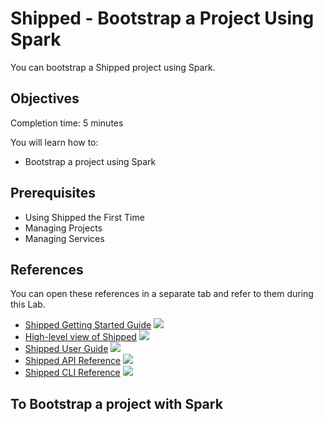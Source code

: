 # Shipped - Bootstrap a Project Using Spark

You can bootstrap a Shipped project using Spark.


## Objectives
Completion time: 5 minutes

You will learn how to:

- Bootstrap a project using Spark




## Prerequisites
- Using Shipped the First Time
- Managing Projects
- Managing Services




## References
You can open these references in a separate tab and refer to them during this Lab.


- <a href="#" target="_blank">Shipped Getting Started Guide</a>  ![](posts/files/shipped-bootstrap-spark/assets/icon-open-link.jpg)
- <a href="https://cisco.jiveon.com/docs/DOC-811787" target="_blank">High-level view of Shipped</a>  ![](posts/files/shipped-bootstrap-spark/assets/icon-open-link.jpg)
- <a href="#" target="_blank">Shipped User Guide</a>  ![](posts/files/shipped-bootstrap-spark/assets/icon-open-link.jpg)
- <a href="#" target="_blank">Shipped API Reference</a>  ![](posts/files/shipped-bootstrap-spark/assets/icon-open-link.jpg)
- <a href="#" target="_blank">Shipped CLI Reference</a>  ![](posts/files/shipped-bootstrap-spark/assets/icon-open-link.jpg)


## To Bootstrap a project with Spark 



